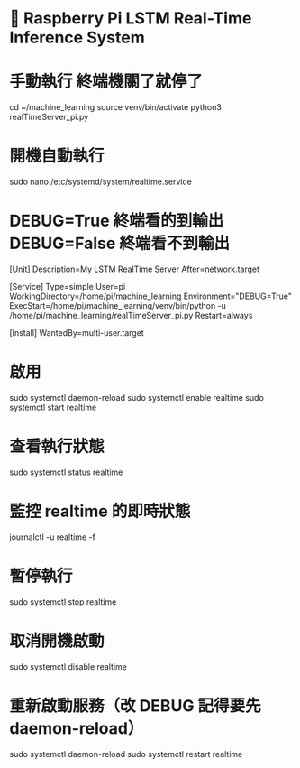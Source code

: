 # 📌 Raspberry Pi LSTM Real-Time Inference System

# 手動執行 終端機關了就停了
cd ~/machine_learning
source venv/bin/activate
python3 realTimeServer_pi.py


# 開機自動執行
sudo nano /etc/systemd/system/realtime.service

# DEBUG=True 終端看的到輸出 DEBUG=False 終端看不到輸出
[Unit]
Description=My LSTM RealTime Server
After=network.target

[Service]
Type=simple
User=pi
WorkingDirectory=/home/pi/machine_learning
Environment="DEBUG=True"
ExecStart=/home/pi/machine_learning/venv/bin/python -u /home/pi/machine_learning/realTimeServer_pi.py
Restart=always

[Install]
WantedBy=multi-user.target

# 啟用
sudo systemctl daemon-reload
sudo systemctl enable realtime
sudo systemctl start realtime

# 查看執行狀態
sudo systemctl status realtime

# 監控 realtime 的即時狀態
journalctl -u realtime -f

# 暫停執行
sudo systemctl stop realtime

# 取消開機啟動
sudo systemctl disable realtime

# 重新啟動服務（改 DEBUG 記得要先 daemon-reload）
sudo systemctl daemon-reload
sudo systemctl restart realtime